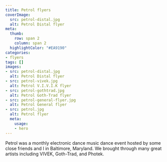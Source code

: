 ```yaml
---
title: Petrol flyers
coverImage:
  src: petrol-distal.jpg
  alt: Petrol Distal flyer
meta:
  thumb:
    row: span 2
    column: span 2
  highlightColor: "#EA9190"
categories:
- flyers
tags: []
images:
- src: petrol-distal.jpg
  alt: Petrol Distal flyer
- src: petrol-vivek.jpg
  alt: Petrol V.I.V.I.K flyer
- src: petrol-gothtrad.jpg
  alt: Petrol Goth-Trad flyer
- src: petrol-general-flyer.jpg
  alt: Petrol General flyer
- src: petrol.jpg
  alt: Petrol flyer
  meta:
    usage:
    - hero
---
```


Petrol was a monthly electronic dance music dance event hosted by some close friends and I in Baltimore, Maryland.
 We brought through many great artists including VIVEK, Goth-Trad, and Photek.